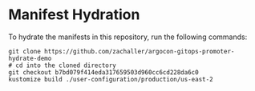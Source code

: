 # Manifest Hydration

To hydrate the manifests in this repository, run the following commands:

```shell
git clone https://github.com/zachaller/argocon-gitops-promoter-hydrate-demo
# cd into the cloned directory
git checkout b7bd079f414eda317659503d960cc6cd228da6c0
kustomize build ./user-configuration/production/us-east-2
```
